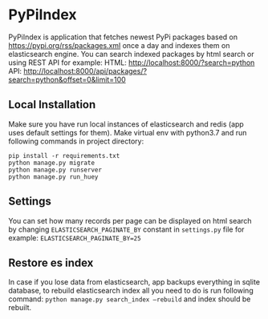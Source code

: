 # PyPiIndex
PyPiIndex is application that fetches newest PyPi packages based on https://pypi.org/rss/packages.xml once a day and indexes them on elasticsearch engine. You can search indexed packages by html search or using REST API for example:
HTML: [http://localhost:8000/?search=python](http://localhost:8000/?search=python)
API: [http://localhost:8000/api/packages/?search=python&offset=0&limit=100](http://localhost:8000/api/packages/?search=python&offset=0&limit=100)

## Local Installation
Make sure you have run local instances of elasticsearch and redis (app uses default settings for them). Make virtual env with python3.7 and run following commands in project directory:
```
pip install -r requirements.txt
python manage.py migrate
python manage.py runserver
python manage.py run_huey
```

## Settings

You can set how many records per page can be displayed on html search by changing `ELASTICSEARCH_PAGINATE_BY` constant in `settings.py` file for example:
`ELASTICSEARCH_PAGINATE_BY=25`

## Restore es index
In case if you lose data from elasticsearch, app backups everything in sqlite database, to rebuild elasticsearch index all you need to do is run following command:
`python manage.py search_index –rebuild` and index should be rebuilt.
